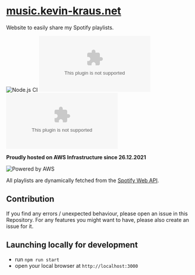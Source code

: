 # [music.kevin-kraus.net](https://music.kevin-kraus.net)
Website to easily share my Spotify playlists.

![Node.js CI](https://github.com/kevin-kraus/music.kevin-kraus.com/workflows/Node.js%20CI/badge.svg?branch=master)
![GitHub code size in bytes](https://img.shields.io/github/languages/code-size/kevin-kraus/music.kevin-kraus.com)
![GitHub tag (latest by date)](https://img.shields.io/github/v/tag/kevin-kraus/music.kevin-kraus.com?label=version)

**Proudly hosted on AWS Infrastructure since 26.12.2021**

![Powered by AWS](https://d0.awsstatic.com/logos/powered-by-aws.png)

All playlists are dynamically fetched from the [Spotify Web API](https://developer.spotify.com/).

## Contribution
If you find any errors / unexpected behaviour, please open an issue in this Repository. For any features you might want 
to have, please also create an issue for it.
## Launching locally for development
- run `npm run start`
- open your local browser at `http://localhost:3000`

